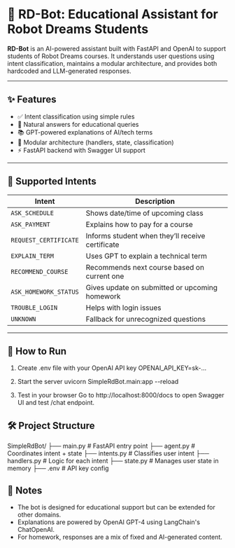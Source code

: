 ﻿# 🤖 RD-Bot: Educational Assistant for Robot Dreams Students

**RD-Bot** is an AI-powered assistant built with FastAPI and OpenAI to support students of Robot Dreams courses. It understands user questions using intent classification, maintains a modular architecture, and provides both hardcoded and LLM-generated responses.

---

## ✨ Features

- ✅ Intent classification using simple rules
- 💬 Natural answers for educational queries
- 📚 GPT-powered explanations of AI/tech terms
- 🧠 Modular architecture (handlers, state, classification)
- ⚡ FastAPI backend with Swagger UI support

---

## 🧠 Supported Intents

| Intent                 | Description                                      |
|------------------------|--------------------------------------------------|
| `ASK_SCHEDULE`         | Shows date/time of upcoming class               |
| `ASK_PAYMENT`          | Explains how to pay for a course                |
| `REQUEST_CERTIFICATE`  | Informs student when they’ll receive certificate |
| `EXPLAIN_TERM`         | Uses GPT to explain a technical term            |
| `RECOMMEND_COURSE`     | Recommends next course based on current one     |
| `ASK_HOMEWORK_STATUS`  | Gives update on submitted or upcoming homework  |
| `TROUBLE_LOGIN`        | Helps with login issues                         |
| `UNKNOWN`              | Fallback for unrecognized questions             |

---

## 🚀 How to Run
1. Create .env file with your OpenAI API key
OPENAI_API_KEY=sk-...

2. Start the server
uvicorn SimpleRdBot.main:app --reload

3. Test in your browser
   Go to http://localhost:8000/docs to open Swagger UI and test /chat endpoint.



## 🛠 Project Structure
SimpleRdBot/
├── main.py         # FastAPI entry point
├── agent.py        # Coordinates intent + state
├── intents.py      # Classifies user intent
├── handlers.py     # Logic for each intent
├── state.py        # Manages user state in memory
├── .env            # API key config

## 📘 Notes
- The bot is designed for educational support but can be extended for other domains.
- Explanations are powered by OpenAI GPT-4 using LangChain's ChatOpenAI.
- For homework, responses are a mix of fixed and AI-generated content.